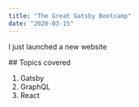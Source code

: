 ```yaml
---
title: "The Great Gatsby Bootcamp"
date: "2020-03-15"
---
```

I just launched a new website

## Topics covered

1. Gatsby
2. GraphQL
3. React
